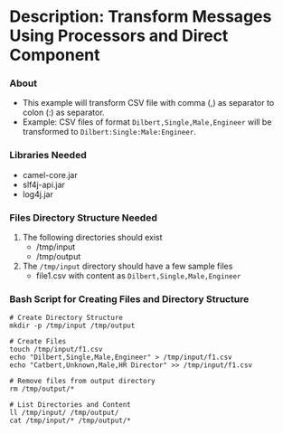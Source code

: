 # Description: Transform Messages Using Processors and Direct Component

### About
* This example will transform CSV file with comma (,) as separator to colon (:) as separator.
* Example: CSV files of format `Dilbert,Single,Male,Engineer` will be transformed to `Dilbert:Single:Male:Engineer`.

### Libraries Needed
* camel-core.jar
* slf4j-api.jar
* log4j.jar

### Files Directory Structure Needed
1. The following directories should exist
    - /tmp/input
    - /tmp/output
2. The `/tmp/input` directory should have a few sample files
    - file1.csv with content as `Dilbert,Single,Male,Engineer`

### Bash Script for Creating Files and Directory Structure
```
# Create Directory Structure
mkdir -p /tmp/input /tmp/output

# Create Files
touch /tmp/input/f1.csv
echo "Dilbert,Single,Male,Engineer" > /tmp/input/f1.csv
echo "Catbert,Unknown,Male,HR Director" >> /tmp/input/f1.csv 

# Remove files from output directory
rm /tmp/output/*

# List Directories and Content
ll /tmp/input/ /tmp/output/
cat /tmp/input/* /tmp/output/*
```
